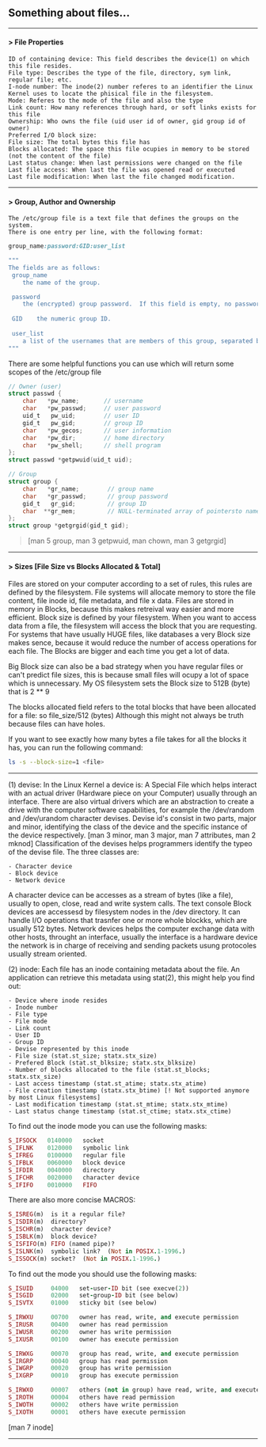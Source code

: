 ## Something about files...

***

#### > File Properties

	ID of containing device: This field describes the device(1) on which this file resides.
	File type: Describes the type of the file, directory, sym link, regular file; etc.
	I-node number: The inode(2) number referes to an identifier the Linux Kernel uses to locate the phisical file in the filesystem.
	Mode: Referes to the mode of the file and also the type
	Link count: How many references through hard, or soft links exists for this file
	Ownership: Who owns the file (uid user id of owner, gid group id of owner)
	Preferred I/O block size:
	File size: The total bytes this file has
	Blocks allocated: The space this file ocupies in memory to be stored (not the content of the file)
	Last status change: When last permissions were changed on the file
	Last file access: When last the file was opened read or executed
	Last file modification: When last the file changed modification.

***

#### > Group, Author and Ownership
	
	The /etc/group file is a text file that defines the groups on the system. 
	There is one entry per line, with the following format:

```rb
group_name:password:GID:user_list

"""
The fields are as follows:
 group_name
	the name of the group.

 password
	the (encrypted) group password.  If this field is empty, no password is needed.
 
 GID    the numeric group ID.
 
 user_list
	a list of the usernames that are members of this group, separated by commas.
"""
```

There are some helpful functions you can use which will return some scopes of the /etc/group file

```c
// Owner (user)
struct passwd {
	char   *pw_name;       // username
	char   *pw_passwd;     // user password
	uid_t   pw_uid;        // user ID
	gid_t   pw_gid;        // group ID
	char   *pw_gecos;      // user information
	char   *pw_dir;        // home directory
	char   *pw_shell;      // shell program
};
struct passwd *getpwuid(uid_t uid);

// Group
struct group {
	char   *gr_name;        // group name
	char   *gr_passwd;      // group password
	gid_t   gr_gid;         // group ID
	char  **gr_mem;         // NULL-terminated array of pointersto names of group members
};
struct group *getgrgid(gid_t gid);
```

> [man 5 group, man 3 getpwuid, man chown, man 3 getgrgid]

***

#### > Sizes [File Size vs Blocks Allocated & Total]

Files are stored on your computer according to a set of rules, this rules are defined by the filesystem.
File systems will allocate memory to store the file content, file inode id, file metadata, and file x data.
Files are stored in memory in Blocks, because this makes retreival way easier and more efficient.
Block size is defined by your filesystem. When you want to access data from a file, the filesystem will access the block that you are requesting.
For systems that have usually HUGE files, like databases a very Block size makes sence, because it would reduce the number of access operations for each file. The Blocks are bigger and each time you get a lot of data.


Big Block size can also be a bad strategy when you have regular files or can't predict file sizes, this is because small files will ocupy a lot of space which is unnecessary.
My OS filesystem sets the Block size to 512B (byte) that is 2 ** 9 

The blocks allocated field refers to the total blocks that have been allocated for a file: so file_size/512 (bytes)
Although this might not always be truth because files can have holes.

If you want to see exactly how many bytes a file takes for all the blocks it has, you can run the following command:

```bash
ls -s --block-size=1 <file>
```

***

(1) devise: In the Linux Kernel a device is: A Special File which helps interact with an actual driver (Hardware piece on your Computer) usually through an interface. There are also virtual drivers which are an abstraction to create a drive with the computer software capabilities, for example the /dev/random and /dev/urandom character devises.
Devise id's consist in two parts, major and minor, identifying the class of the device and the specific instance of the device respectively.
[man 3 minor, man 3 major, man 7 attributes, man 2 mknod]
Classification of the devises helps programmers identify the typeo of the devise file. The three classes are:

	- Character device
	- Block device
	- Network device

A character device can be accesses as a stream of bytes (like a file), usually to open, close, read and write system calls. The text console
Block devices are accessesd by filesystem nodes in the /dev directory. It can handle I/O operations that trasnfer one or more whole blockks, which are usually 512 bytes.
Network devices helps the computer exchange data with other hosts, throught an interface, usually the interface is a hardware device the network is in charge of receiving and sending packets usung protocoles usually stream oriented.

(2) inode: Each file has an inode containing metadata about the file. An application can retrieve this metadata using stat(2), this might help you find out:

	- Device where inode resides
	- Inode number
	- File type
	- File mode
	- Link count
	- User ID
	- Group ID
	- Devise represented by this inode
	- File size (stat.st_size; statx.stx_size)
	- Prefered Block (stat.st_blksize; statx.stx_blksize)
	- Number of blocks allocated to the file (stat.st_blocks; statx.stx_size)
	- Last access timestamp (stat.st_atime; statx.stx_atime)
	- File creation timestamp (statx.stx_btime) [! Not supported anymore by most Linux filesystems]
	- Last modification timestamp (stat.st_mtime; statx.stx_mtime)
	- Last status change timestamp (stat.st_ctime; statx.stx_ctime)

To find out the inode mode you can use the following masks:
```rb
S_IFSOCK   0140000   socket
S_IFLNK    0120000   symbolic link
S_IFREG    0100000   regular file
S_IFBLK    0060000   block device
S_IFDIR    0040000   directory
S_IFCHR    0020000   character device
S_IFIFO    0010000   FIFO
```

There are also more concise MACROS: 
```rb
S_ISREG(m)  is it a regular file?
S_ISDIR(m)  directory?
S_ISCHR(m)  character device?
S_ISBLK(m)  block device?
S_ISFIFO(m) FIFO (named pipe)?
S_ISLNK(m)  symbolic link?  (Not in POSIX.1-1996.)
S_ISSOCK(m) socket?  (Not in POSIX.1-1996.)
```

To find out the mode you should use the following masks:
```rb
S_ISUID     04000   set-user-ID bit (see execve(2))
S_ISGID     02000   set-group-ID bit (see below)
S_ISVTX     01000   sticky bit (see below)

S_IRWXU     00700   owner has read, write, and execute permission
S_IRUSR     00400   owner has read permission
S_IWUSR     00200   owner has write permission
S_IXUSR     00100   owner has execute permission

S_IRWXG     00070   group has read, write, and execute permission
S_IRGRP     00040   group has read permission
S_IWGRP     00020   group has write permission
S_IXGRP     00010   group has execute permission

S_IRWXO     00007   others (not in group) have read, write, and execute permission
S_IROTH     00004   others have read permission
S_IWOTH     00002   others have write permission
S_IXOTH     00001   others have execute permission
```
[man 7 inode]
***


